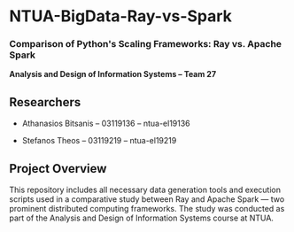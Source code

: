 # **NTUA-BigData-Ray-vs-Spark**

### **Comparison of Python's Scaling Frameworks: Ray vs. Apache Spark**

**Analysis and Design of Information Systems – Team 27**

## Researchers
- Athanasios Bitsanis – 03119136 – ntua-el19136

- Stefanos Theos – 03119219 – ntua-el19219

## Project Overview

This repository includes all necessary data generation tools and execution scripts used in a comparative study between Ray and Apache Spark — two prominent distributed computing frameworks. The study was conducted as part of the Analysis and Design of Information Systems course at NTUA.
